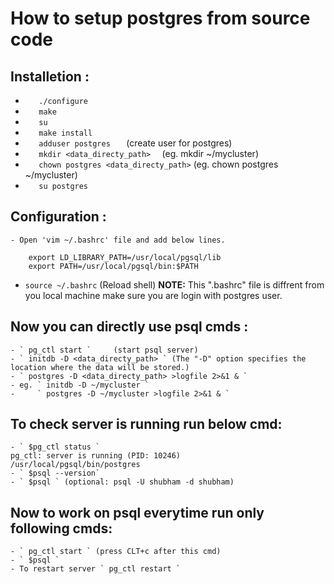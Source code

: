 # How to setup postgres from source code

## Installetion :
- `    ./configure `
- `    make `
- `    su `
- `    make install  `
- `    adduser postgres    ` (create user for postgres)
- `    mkdir <data_directy_path>   ` (eg. mkdir ~/mycluster)
- `    chown postgres <data_directy_path> ` (eg. chown postgres ~/mycluster)
- `    su postgres `

## Configuration :
    - Open 'vim ~/.bashrc' file and add below lines.
``` 
    export LD_LIBRARY_PATH=/usr/local/pgsql/lib  
    export PATH=/usr/local/pgsql/bin:$PATH 
```
   - ` source ~/.bashrc ` (Reload shell)
   **NOTE:** This ".bashrc" file is diffrent from you local machine make sure you are login with postgres user.

## Now you can directly use psql cmds :
    - ` pg_ctl start `     (start psql server)
    - ` initdb -D <data_directy_path> ` (The "-D" option specifies the location where the data will be stored.)
    - ` postgres -D <data_directy_path> >logfile 2>&1 & `
    - eg. ` initdb -D ~/mycluster `
    -     ` postgres -D ~/mycluster >logfile 2>&1 & `

## To check server is running run below cmd: 
    - ` $pg_ctl status `         
    pg_ctl: server is running (PID: 10246)
    /usr/local/pgsql/bin/postgres
    - ` $psql --version`
    - ` $psql ` (optional: psql -U shubham -d shubham)

## Now to work on psql everytime run only following cmds:
    - ` pg_ctl start ` (press CLT+c after this cmd)
    - ` $psql `
    - To restart server ` pg_ctl restart ` 